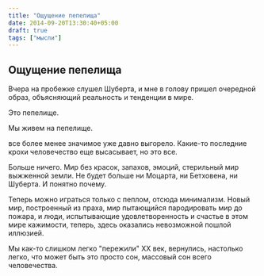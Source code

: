 ```yaml
---
title: "Ощущение пепелища"
date: 2014-09-20T13:30:40+05:00
draft: true
tags: ["мысли"]
---
```


## Ощущение пепелища

Вчера на пробежке слушел Шуберта, и мне в голову пришел очередной образ, объясняющий реальность и тенденции в мире. 

Это пепелище.

Мы живем на пепелище. 

все более менее значимое уже давно выгорело. Какие-то последние крохи человечество еще высасывает, но это все.

Больше ничего. Мир без красок, запахов, эмоций, стерильный мир выжженной земли. Не будет больше ни Моцарта, ни Бетховена, ни Шуберта. И понятно почему. 

Теперь можно играться только с пеплом, отсюда минимализм. 
Новый мир, построенный из праха, мир пытающийся пародировать мир до пожара, и люди, испытывающие удовлетворенность и счастье в этом мире кажимости, теперь, здесь оказались невозможной пошлой иллюзией. 

Мы как-то слишком легко "пережили" XX век, вернулись, настолько легко, что может быть это просто сон, массовый сон всего человечества.